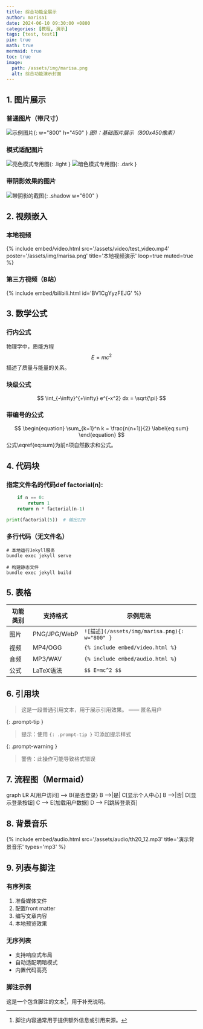 ```yaml
---
title: 综合功能全展示
author: marisa1
date: 2024-06-10 09:30:00 +0800
categories: [教程, 演示]
tags: [test, test1]
pin: true
math: true
mermaid: true
toc: true
image:
  path: /assets/img/marisa.png
  alt: 综合功能演示封面
---
```


## 1. 图片展示

### 普通图片（带尺寸）
![示例图片](/assets/img/marisa.png){: w="800" h="450" }
_图1：基础图片展示（800x450像素）_

### 模式适配图片
![亮色模式专用图](/assets/img/marisa.png){: .light }
![暗色模式专用图](/assets/img/marisa.png){: .dark }

### 带阴影效果的图片
![带阴影的截图](/assets/img/marisa.png){: .shadow w="600" }


## 2. 视频嵌入

### 本地视频
{% include embed/video.html
  src='/assets/video/test_video.mp4'
  poster='/assets/img/marisa.png'
  title='本地视频演示'
  loop=true
  muted=true
%}

### 第三方视频（B站）
{% include embed/bilibili.html id='BV1CgYyzFEJG' %}


## 3. 数学公式

### 行内公式
物理学中，质能方程 $$E=mc^2$$ 描述了质量与能量的关系。

### 块级公式
$$
\int_{-\infty}^{+\infty} e^{-x^2} dx = \sqrt{\pi}
$$

### 带编号的公式
$$
\begin{equation}
\sum_{k=1}^n k = \frac{n(n+1)}{2}
\label{eq:sum}
\end{equation}
$$
公式\eqref{eq:sum}为前n项自然数求和公式。


## 4. 代码块

### 指定文件名的代码def factorial(n):
```python
    if n == 0:
        return 1
    return n * factorial(n-1)

print(factorial(5))  # 输出120
```
### 多行代码（无文件名）
```
# 本地运行Jekyll服务
bundle exec jekyll serve

# 构建静态文件
bundle exec jekyll build
```
## 5. 表格

| 功能类别 | 支持格式     | 示例用法                                      |
| -------- | ------------ | --------------------------------------------- |
| 图片     | PNG/JPG/WebP | `![描述](/assets/img/marisa.png){: w="800" }` |
| 视频     | MP4/OGG      | `{% include embed/video.html %}`              |
| 音频     | MP3/WAV      | `{% include embed/audio.html %}`              |
| 公式     | LaTeX语法    | `$$ E=mc^2 $$`                                |


## 6. 引用块

> 这是一段普通引用文本，用于展示引用效果。
> —— 匿名用户

{: .prompt-tip }
> 提示：使用 `{: .prompt-tip }` 可添加提示样式

{: .prompt-warning }
> 警告：此操作可能导致格式错误


## 7. 流程图（Mermaid）
graph LR
    A[用户访问] --> B{是否登录}
    B -->|是| C[显示个人中心]
    B -->|否| D[显示登录按钮]
    C --> E[加载用户数据]
    D --> F[跳转登录页]

## 8. 背景音乐

{% include embed/audio.html
  src='/assets/audio/th20_12.mp3'
  title='演示背景音乐'
  types='mp3'
%}


## 9. 列表与脚注

### 有序列表
1. 准备媒体文件
2. 配置front matter
3. 编写文章内容
4. 本地预览效果

### 无序列表
- 支持响应式布局
- 自动适配明暗模式
- 内置代码高亮

### 脚注示例
这是一个包含脚注的文本[^1]，用于补充说明。

[^1]: 脚注内容通常用于提供额外信息或引用来源。
